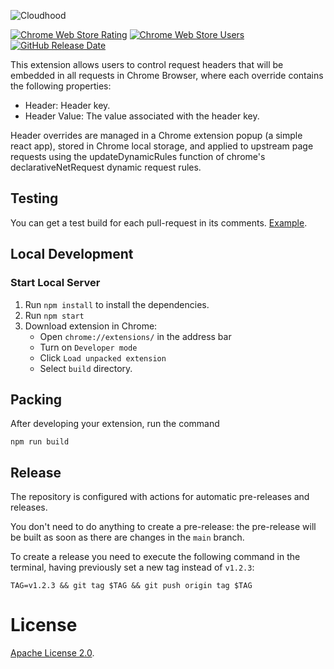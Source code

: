 ![Cloudhood](https://github.com/sbercloud/cloudhood/assets/24465747/b4b90013-0f79-4112-bf99-f6d8efafa185)

<a href="https://chrome.google.com/webstore/detail/cloudhood/hohljodjndmmaiedadcdmnelgdfnbfgp"><img alt="Chrome Web Store Rating" src="https://img.shields.io/chrome-web-store/rating/hohljodjndmmaiedadcdmnelgdfnbfgp?label=Chrome%20Web%20Store%20Rating"></a>
<a href="https://chrome.google.com/webstore/detail/cloudhood/hohljodjndmmaiedadcdmnelgdfnbfgp"><img alt="Chrome Web Store Users" src="https://img.shields.io/chrome-web-store/users/hohljodjndmmaiedadcdmnelgdfnbfgp?label=Chrome%20Web%20Store%20Users&color=%2325c2a0"></a>
<a href="https://github.com/sbercloud/cloudhood/releases"><img alt="GitHub Release Date" src="https://img.shields.io/github/release-date/sbercloud/cloudhood" /></a>

This extension allows users to control request headers that will be embedded in all requests in Chrome Browser, where each override contains the following properties:

- Header: Header key.
- Header Value: The value associated with the header key.

Header overrides are managed in a Chrome extension popup (a simple react app), stored in Chrome local storage, and applied to upstream page requests using the updateDynamicRules function of chrome's declarativeNetRequest dynamic request rules.

## Testing

You can get a test build for each pull-request in its comments. [Example](https://github.com/sbercloud/cloudhood/pull/1#issuecomment-1713810507).

## Local Development

### Start Local Server

1. Run `npm install` to install the dependencies.
1. Run `npm start`
1. Download extension in Chrome:
   - Open `chrome://extensions/` in the address bar
   - Turn on `Developer mode`
   - Click `Load unpacked extension`
   - Select `build` directory.

## Packing

After developing your extension, run the command

```
npm run build
```

## Release

The repository is configured with actions for automatic pre-releases and releases.

You don't need to do anything to create a pre-release: the pre-release will be built as soon as there are changes in the `main` branch.

To create a release you need to execute the following command in the terminal, having previously set a new tag instead of `v1.2.3`:

```
TAG=v1.2.3 && git tag $TAG && git push origin tag $TAG
```

# License

[Apache License 2.0](LICENSE).
